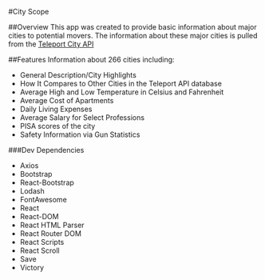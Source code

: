 #City Scope

##Overview
This app was created to provide basic information about major cities to potential movers. The information about these major cities is pulled from the [Teleport City API](https://developers.teleport.org/api/)

##Features
Information about 266 cities including:
- General Description/City Highlights
- How It Compares to Other Cities in the Teleport API database
- Average High and Low Temperature in Celsius and Fahrenheit
- Average Cost of Apartments
- Daily Living Expenses
- Average Salary for Select Professions
- PISA scores of the city
- Safety Information via Gun Statistics

###Dev Dependencies
- Axios
- Bootstrap
- React-Bootstrap
- Lodash
- FontAwesome
- React
- React-DOM
- React HTML Parser
- React Router DOM
- React Scripts
- React Scroll
- Save
- Victory

